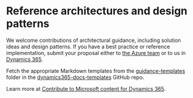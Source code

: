 # Reference architectures and design patterns

We welcome contributions of architectural guidance, including solution ideas and design patterns. If you have a best practice or reference implementation, submit your proposal either to [the Azure team](https://learn.microsoft.com/contribute/architecture-center/aac-contribute) or to us in [Dynamics 365](https://learn.microsoft.com/dynamics365/get-started/contribute#dynamics-365-guidance-content).  

Fetch the appropriate Markdown templates from the [guidance-templates](https://github.com/MicrosoftDocs/dynamics365-docs-templates/tree/main/guidance-templates) folder in the [dynamics365-docs-templates](https://github.com/MicrosoftDocs/dynamics365-docs-templates/) GitHub repo.  

Learn more at [Contribute to Microsoft content for Dynamics 365](https://learn.microsoft.com/dynamics365/get-started/contribute#dynamics-365-guidance-content).  
